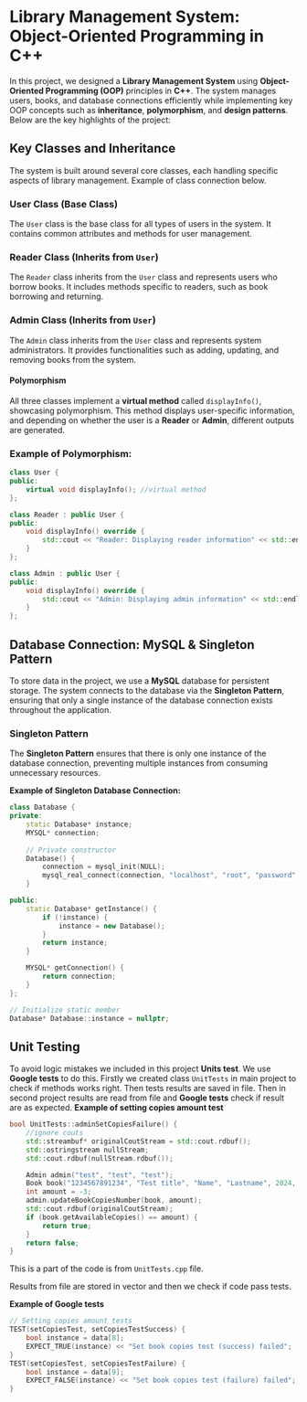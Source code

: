 # Library Management System: Object-Oriented Programming in C++

In this project, we designed a **Library Management System** using **Object-Oriented Programming (OOP)** principles in **C++**. The system manages users, books, and database connections efficiently while implementing key OOP concepts such as **inheritance**, **polymorphism**, and **design patterns**. Below are the key highlights of the project:

## Key Classes and Inheritance

The system is built around several core classes, each handling specific aspects of library management. Example of class connection below.

### User Class (Base Class)
The `User` class is the base class for all types of users in the system. It contains common attributes and methods for user management.

### Reader Class (Inherits from `User`)
The `Reader` class inherits from the `User` class and represents users who borrow books. It includes methods specific to readers, such as book borrowing and returning.

### Admin Class (Inherits from `User`)
The `Admin` class inherits from the `User` class and represents system administrators. It provides functionalities such as adding, updating, and removing books from the system.

#### Polymorphism
All three classes implement a **virtual method** called `displayInfo()`, showcasing polymorphism. This method displays user-specific information, and depending on whether the user is a **Reader** or **Admin**, different outputs are generated.

### Example of Polymorphism:

```cpp
class User {
public:
    virtual void displayInfo(); //virtual method
};

class Reader : public User {
public:
    void displayInfo() override {
        std::cout << "Reader: Displaying reader information" << std::endl;
    }
};

class Admin : public User {
public:
    void displayInfo() override {
        std::cout << "Admin: Displaying admin information" << std::endl;
    }
};
```
## Database Connection: MySQL & Singleton Pattern
To store data in the project, we use a **MySQL** database for persistent storage. The system connects to the database via the **Singleton Pattern**, ensuring that only a single instance of the database connection exists throughout the application.

### Singleton Pattern
The **Singleton Pattern** ensures that there is only one instance of the database connection, preventing multiple instances from consuming unnecessary resources.

**Example of Singleton Database Connection:**
```cpp
class Database {
private:
    static Database* instance;
    MYSQL* connection;
    
    // Private constructor
    Database() {
        connection = mysql_init(NULL);
        mysql_real_connect(connection, "localhost", "root", "password", "library", 0, NULL, 0);
    }

public:
    static Database* getInstance() {
        if (!instance) {
            instance = new Database();
        }
        return instance;
    }

    MYSQL* getConnection() {
        return connection;
    }
};

// Initialize static member
Database* Database::instance = nullptr;
```
## Unit Testing
To avoid logic mistakes we included in this project **Units test**. We use **Google tests** to do this. Firstly we created class `UnitTests` in main project to check if methods works right. Then tests results are saved in file. Then in second project results are read from file and **Google tests** check if result are as expected.
**Example of setting copies amount test**
```cpp
bool UnitTests::adminSetCopiesFailure() {
    //ignore couts
    std::streambuf* originalCoutStream = std::cout.rdbuf();
    std::ostringstream nullStream;
    std::cout.rdbuf(nullStream.rdbuf());

    Admin admin("test", "test", "test");
    Book book("1234567891234", "Test title", "Name", "Lastname", 2024, 5);
    int amount = -3;
    admin.updateBookCopiesNumber(book, amount);
    std::cout.rdbuf(originalCoutStream);
    if (book.getAvailableCopies() == amount) {
        return true;
    }
    return false;
}
```
This is a part of the code is from `UnitTests.cpp` file.

Results from file are stored in vector and then we check if code pass tests.

**Example of Google tests**
```cpp
// Setting copies amount tests
TEST(setCopiesTest, setCopiesTestSuccess) {
    bool instance = data[8];
    EXPECT_TRUE(instance) << "Set book copies test (success) failed";
}
TEST(setCopiesTest, setCopiesTestFailure) {
    bool instance = data[9];
    EXPECT_FALSE(instance) << "Set book copies test (failure) failed";
}
```
